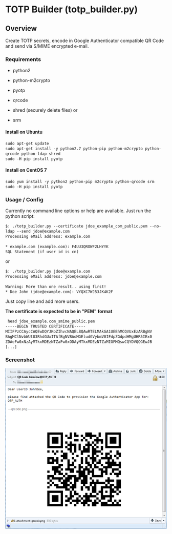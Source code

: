 # TOTP Builder (totp_builder.py)

## Overview

Create TOTP secrets, encode in Google Authenticator compatible QR Code and send
via S/MIME encrypted e-mail.

### Requirements

* python2
* python-m2crypto
* pyotp
* qrcode

* shred (securely delete files)
or
* srm

#### Install on Ubuntu

```
sudo apt-get update
sudo apt-get install -y python2.7 python-pip python-m2crypto python-qrcode python-ldap shred
sudo -H pip install pyotp
```

#### Install on CentOS 7

```
sudo yum install -y python2 python-pip m2crypto python-qrcode srm
sudo -H pip install pyotp
```

### Usage / Config

Currently no command line options or help are available. Just run the python script:

```
$: ./totp_builder.py --certificate jdoe_example_com_public.pem --no-ldap --send jdoe@example.com
Processing eMail address: example.com

* example.com (example.com): F4UU3QROWF2LHYYK
SQL Statement (if user id is cn)
```

or

```
$: ./totp_builder.py jdoe@example.com
Processing eMail address: jdoe@example.com

Warning: More than one result.. using first!
* Doe John (jdoe@example.com): VYQXC7WJ53JK4K2F
```


Just copy line and add more users.

**The certificate is expected to be in "PEM" format**

```
 head jdoe_example.com_smime_public.pem
-----BEGIN TRUSTED CERTIFICATE-----
MIIFPzCCAycCAQEwDQYJKoZIhvcNAQELBQAwRTELMAkGA1UEBhMCQVUxEzARBgNV
BAgMClNvbWUtU3RhdGUxITAfBgNVBAoMGEludGVybmV0IFdpZGdpdHMgUHR5IEx0
ZDAeFw0xNzAyMTkxMDEzNTZaFw0xODAyMTkxMDEzNTZaMIGFMQswCQYDVQQGEwJB
[...]
```

### Screenshot

![Thunderbird](/docs/images/thunderbird_screenshot.png)
